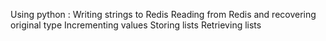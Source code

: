 Using python :
Writing strings to Redis
Reading from Redis and recovering original type
 Incrementing values
 Storing lists
Retrieving lists
